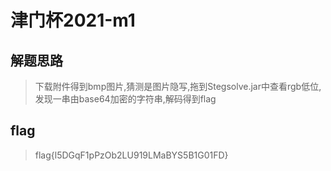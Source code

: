 # 津门杯2021-m1

## 解题思路

> 下载附件得到bmp图片,猜测是图片隐写,拖到Stegsolve.jar中查看rgb低位,发现一串由base64加密的字符串,解码得到flag

## flag

> flag{l5DGqF1pPzOb2LU919LMaBYS5B1G01FD}
